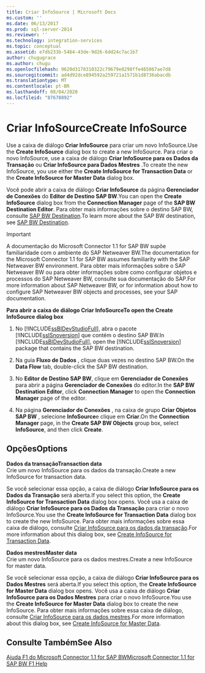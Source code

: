 ```yaml
---
title: Criar InfoSource | Microsoft Docs
ms.custom: ''
ms.date: 06/13/2017
ms.prod: sql-server-2014
ms.reviewer: ''
ms.technology: integration-services
ms.topic: conceptual
ms.assetid: e7db233b-5464-43de-9d26-6dd24c7ac1b7
author: chugugrace
ms.author: chugu
ms.openlocfilehash: 9620d3170310322c79679e8298ffe465067ae7d8
ms.sourcegitcommit: ad4d92dce894592a259721a1571b1d8736abacdb
ms.translationtype: MT
ms.contentlocale: pt-BR
ms.lasthandoff: 08/04/2020
ms.locfileid: "87678892"
---
```

# <a name="create-infosource"></a><span data-ttu-id="84159-102">Criar InfoSource</span><span class="sxs-lookup"><span data-stu-id="84159-102">Create InfoSource</span></span>
  <span data-ttu-id="84159-103">Use a caixa de diálogo **Criar InfoSource** para criar um novo InfoSource.</span><span class="sxs-lookup"><span data-stu-id="84159-103">Use the **Create InfoSource** dialog box to create a new InfoSource.</span></span> <span data-ttu-id="84159-104">Para criar o novo InfoSource, use a caixa de diálogo **Criar InfoSource para os Dados da Transação** ou **Criar InfoSource para Dados Mestres** .</span><span class="sxs-lookup"><span data-stu-id="84159-104">To create the new InfoSource, you use either the **Create InfoSource for Transaction Data** or the **Create InfoSource for Master Data** dialog box.</span></span>  
  
 <span data-ttu-id="84159-105">Você pode abrir a caixa de diálogo **Criar InfoSource** da página **Gerenciador de Conexões** do **Editor de Destino SAP BW**.</span><span class="sxs-lookup"><span data-stu-id="84159-105">You can open the **Create InfoSource** dialog box from the **Connection Manager** page of the **SAP BW Destination Editor**.</span></span> <span data-ttu-id="84159-106">Para obter mais informações sobre o destino SAP BW, consulte [SAP BW Destination](sap-bw-destination.md).</span><span class="sxs-lookup"><span data-stu-id="84159-106">To learn more about the SAP BW destination, see [SAP BW Destination](sap-bw-destination.md).</span></span>  
  
> [!IMPORTANT]  
>  <span data-ttu-id="84159-107">A documentação do Microsoft Connector 1.1 for SAP BW supõe familiaridade com o ambiente do SAP Netweaver BW.</span><span class="sxs-lookup"><span data-stu-id="84159-107">The documentation for the Microsoft Connector 1.1 for SAP BW assumes familiarity with the SAP Netweaver BW environment.</span></span> <span data-ttu-id="84159-108">Para obter mais informações sobre o SAP Netweaver BW ou para obter informações sobre como configurar objetos e processos do SAP Netweaver BW, consulte sua documentação do SAP.</span><span class="sxs-lookup"><span data-stu-id="84159-108">For more information about SAP Netweaver BW, or for information about how to configure SAP Netweaver BW objects and processes, see your SAP documentation.</span></span>  
  
 <span data-ttu-id="84159-109">**Para abrir a caixa de diálogo Criar InfoSource**</span><span class="sxs-lookup"><span data-stu-id="84159-109">**To open the Create InfoSource dialog box**</span></span>  
  
1.  <span data-ttu-id="84159-110">No [!INCLUDE[ssBIDevStudioFull](../../includes/ssbidevstudiofull-md.md)], abra o pacote [!INCLUDE[ssISnoversion](../../includes/ssisnoversion-md.md)] que contém o destino SAP BW.</span><span class="sxs-lookup"><span data-stu-id="84159-110">In [!INCLUDE[ssBIDevStudioFull](../../includes/ssbidevstudiofull-md.md)], open the [!INCLUDE[ssISnoversion](../../includes/ssisnoversion-md.md)] package that contains the SAP BW destination.</span></span>  
  
2.  <span data-ttu-id="84159-111">Na guia **Fluxo de Dados** , clique duas vezes no destino SAP BW.</span><span class="sxs-lookup"><span data-stu-id="84159-111">On the **Data Flow** tab, double-click the SAP BW destination.</span></span>  
  
3.  <span data-ttu-id="84159-112">No **Editor de Destino SAP BW**, clique em **Gerenciador de Conexões** para abrir a página **Gerenciador de Conexões** do editor.</span><span class="sxs-lookup"><span data-stu-id="84159-112">In the **SAP BW Destination Editor**, click **Connection Manager** to open the **Connection Manager** page of the editor.</span></span>  
  
4.  <span data-ttu-id="84159-113">Na página **Gerenciador de Conexões** , na caixa de grupo **Criar Objetos SAP BW** , selecione **InfoSource**e clique em **Criar**.</span><span class="sxs-lookup"><span data-stu-id="84159-113">On the **Connection Manager** page, in the **Create SAP BW Objects** group box, select **InfoSource**, and then click **Create**.</span></span>  
  
## <a name="options"></a><span data-ttu-id="84159-114">Opções</span><span class="sxs-lookup"><span data-stu-id="84159-114">Options</span></span>  
 <span data-ttu-id="84159-115">**Dados da transação**</span><span class="sxs-lookup"><span data-stu-id="84159-115">**Transaction data**</span></span>  
 <span data-ttu-id="84159-116">Crie um novo InfoSource para os dados da transação.</span><span class="sxs-lookup"><span data-stu-id="84159-116">Create a new InfoSource for transaction data.</span></span>  
  
 <span data-ttu-id="84159-117">Se você selecionar essa opção, a caixa de diálogo **Criar InfoSource para os Dados da Transação** será aberta.</span><span class="sxs-lookup"><span data-stu-id="84159-117">If you select this option, the **Create InfoSource for Transaction Data** dialog box opens.</span></span> <span data-ttu-id="84159-118">Você usa a caixa de diálogo **Criar InfoSource para os Dados da Transação** para criar o novo InfoSource.</span><span class="sxs-lookup"><span data-stu-id="84159-118">You use the **Create InfoSource for Transaction Data** dialog box to create the new InfoSource.</span></span> <span data-ttu-id="84159-119">Para obter mais informações sobre essa caixa de diálogo, consulte [Criar InfoSource para os dados da transação](create-infosource-for-transaction-data.md).</span><span class="sxs-lookup"><span data-stu-id="84159-119">For more information about this dialog box, see [Create InfoSource for Transaction Data](create-infosource-for-transaction-data.md).</span></span>  
  
 <span data-ttu-id="84159-120">**Dados mestres**</span><span class="sxs-lookup"><span data-stu-id="84159-120">**Master data**</span></span>  
 <span data-ttu-id="84159-121">Crie um novo InfoSource para os dados mestres.</span><span class="sxs-lookup"><span data-stu-id="84159-121">Create a new InfoSource for master data.</span></span>  
  
 <span data-ttu-id="84159-122">Se você selecionar essa opção, a caixa de diálogo **Criar InfoSource para os Dados Mestres** será aberta.</span><span class="sxs-lookup"><span data-stu-id="84159-122">If you select this option, the **Create InfoSource for Master Data** dialog box opens.</span></span> <span data-ttu-id="84159-123">Você usa a caixa de diálogo **Criar InfoSource para os Dados Mestres** para criar o novo InfoSource.</span><span class="sxs-lookup"><span data-stu-id="84159-123">You use the **Create InfoSource for Master Data** dialog box to create the new InfoSource.</span></span> <span data-ttu-id="84159-124">Para obter mais informações sobre essa caixa de diálogo, consulte [Criar InfoSource para os dados mestres](create-infosource-for-master-data.md).</span><span class="sxs-lookup"><span data-stu-id="84159-124">For more information about this dialog box, see [Create InfoSource for Master Data](create-infosource-for-master-data.md).</span></span>  
  
## <a name="see-also"></a><span data-ttu-id="84159-125">Consulte Também</span><span class="sxs-lookup"><span data-stu-id="84159-125">See Also</span></span>  
 [<span data-ttu-id="84159-126">Ajuda F1 do Microsoft Connector 1.1 for SAP BW</span><span class="sxs-lookup"><span data-stu-id="84159-126">Microsoft Connector 1.1 for SAP BW F1 Help</span></span>](../microsoft-connector-for-sap-bw-f1-help.md)  
  
  
